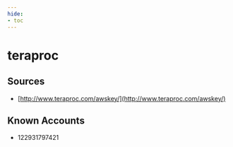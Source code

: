 ```yaml
---
hide:
- toc
---
```


# teraproc

## Sources

*   [http://www.teraproc.com/awskey/](http://www.teraproc.com/awskey/)

## Known Accounts

*   122931797421